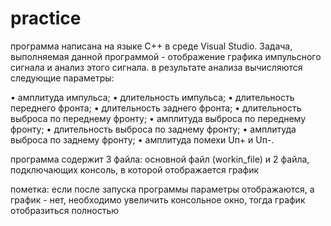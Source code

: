 # practice

программа написана на языке С++ в среде Visual Studio. Задача, выполняемая данной программой - отображение графика импульсного сигнала и анализ этого сигнала.
в результате анализа вычисляются следующие параметры:

•	амплитуда импульса;
•	длительность импульса;
•	длительность переднего фронта;
•	длительность заднего фронта;
•	длительность выброса по переднему фронту;
•	амплитуда выброса по переднему фронту;
•	длительность выброса по заднему фронту;
•	амплитуда выброса по заднему фронту;
•	амплитуда помехи Uп+ и Uп-.

программа содержит 3 файла: основной файл (workin_file) и 2 файла, подключающих консоль, в которой отображается график

пометка: если после запуска программы параметры отображаются, а график - нет, необходимо увеличить консольное окно, тогда график отобразиться полностью

